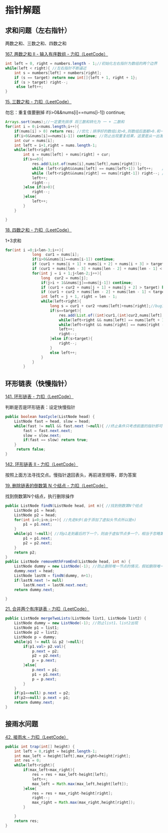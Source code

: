 # 指针解题

## 求和问题（左右指针）

两数之和、三数之和、四数之和

[167. 两数之和 II - 输入有序数组 - 力扣（LeetCode）](https://leetcode.cn/problems/two-sum-ii-input-array-is-sorted/description/)

```java
int left = 0, right = numbers.length - 1;//初始化左右指针为数组的两个边界
while(left < right){ //左右指针不断逼近
    int s = numbers[left] + numbers[right];
    if (s == target) return new int[]{left + 1, right + 1};
    if (s > target) right--;
     else left++;
}
```

[15. 三数之和 - 力扣（LeetCode）](https://leetcode.cn/problems/3sum/description/)

勿忘：重复值要删掉 if(i>0&&nums[i]==nums[i-1]) continue;

```java
Arrays.sort(nums);//一定要先排序 将三数和转化为 一 + 二数和
for(int i = 0;i<nums.length;i++){
    if(nums[i] > 0) return res; //优化；排序好的数组i处>0,则数组后面都>0.和一定不为0
    if(i>0&&nums[i]==nums[i-1]) continue; //防止出现重复结果，这里是从一出发的，
    int cur = nums[i];
    int left = i+1,right = nums.length-1;
    while(left<right){
        int s = nums[left] + nums[right] + cur;
        if(s==0){
            res.add(List.of(nums[i],nums[left],nums[right]));
            while (left<right&&nums[left] == nums[left+1]) left++;    //防止出现重复结果，这里是从二出发的；防止
            while (left<right&&nums[right] == nums[right-1]) right--; //同一个一下出现chong
            left++;
            right--;
        }else if(s>0){
            right--;
        }else{
            left++;
        }
    }

}
```

[18. 四数之和 - 力扣（LeetCode）](https://leetcode.cn/problems/4sum/)

1+3求和

```java
for(int i =0;i<len-3;i++){
            long  cur1 = nums[i];
            if(i>0&&nums[i]==nums[i-1]) continue;
            if (cur1 + nums[i + 1] + nums[i + 2] + nums[i + 3] > target) break; // 优化一
            if (cur1 + nums[len - 3] + nums[len - 2] + nums[len - 1] < target) continue;// 优化二
            for(int j = i + 1;j<len-2;j++){
                long  cur2 = nums[j];
                if(j>i + 1&&nums[j]==nums[j-1]) continue;
                if (cur1 + cur2 + nums[j + 1] + nums[j + 2] > target) break; // 优化一
                if (cur1 + cur2 + nums[len - 2] + nums[len - 1] < target) continue;// 优化二
                int left = j + 1, right = len - 1;
                while(left<right){
                    long s = cur1 + cur2 +nums[left]+nums[right];//bug1 放到while里面
                    if(s==target){
                        res.add(List.of((int)cur1,(int)cur2,nums[left],nums[right]));
                        while(left<right && nums[left] == nums[left + 1]) left++;
                        while(left<right && nums[right] == nums[right - 1]) right--;
                        left++;
                        right--;
                    }else if(s>target){
                        right--;
                    } 
                    else left++;  
                }
            }
        }
```

## 环形链表（快慢指针）

[141. 环形链表 - 力扣（LeetCode）](https://leetcode.cn/problems/linked-list-cycle/description/)

判断是否是环形链表：设定快慢指针

```java
public boolean hasCycle(ListNode head) {
 	ListNode fast = head, slow = head;
    while(fast != null && fast.next !=null){ //终止条件只考虑前面的指针即可，保证不要出现null.next. 
        fast = fast.next.next;
        slow = slow.next;
        if(fast == slow) return true;
    }
     return false;
}
```

[142. 环形链表 II - 力扣（LeetCode）](https://leetcode.cn/problems/linked-list-cycle-ii/)

按照上面方法寻找交点。慢指针退回表头，再前进至相等，即为答案

[19. 删除链表的倒数第 N 个结点 - 力扣（LeetCode）](https://leetcode.cn/problems/remove-nth-node-from-end-of-list/description/)

找到倒数第N个结点，执行删除操作

```java
public ListNode findN(ListNode head, int n){ //找到倒数第N个结点
    ListNode p1 = head;
    ListNode p2 = head;
    for(int i=0;i<n;i++){ //先走N步(由于添加了虚拟头节点所以是n)
        p1 = p1.next;
    }
    while(p1 !=null){ //将p1走到最后的下一个，则由于虚拟节点多一个，相当于忽略第一个虚拟节点，找到正确节点。
        p1 = p1.next;
        p2 = p2.next;
    }
    return p2;
}
public ListNode removeNthFromEnd(ListNode head, int n) {
    ListNode dummy = new ListNode(-1); //防止删除唯一节点的情况，假如删除唯一节点，若没有前一个节点，很难删除。需单独处理
    dummy.next = head;
    ListNode lastN = findN(dummy, n+1);
    if(lastN.next != null)
        lastN.next = lastN.next.next;
    return dummy.next;

}
```

[21. 合并两个有序链表 - 力扣（LeetCode）](https://leetcode.cn/problems/merge-two-sorted-lists/description/)

```java
public ListNode mergeTwoLists(ListNode list1, ListNode list2) {
    ListNode dummy = new ListNode(-1); //防止list1、list2出现
    ListNode p1 = list1;
    ListNode p2 = list2;
    ListNode p = dummy;
    while(p1 != null && p2 !=null){
        if(p1.val> p2.val){
            p.next = p2;
            p2 = p2.next; 
            p = p.next;
        }else{
            p.next = p1;
            p1 = p1.next;
            p = p.next;
        }
    }
    if(p1==null) p.next = p2;
    if(p2==null) p.next = p1;
    return dummy.next;
}
```



## 接雨水问题

[42. 接雨水 - 力扣（LeetCode）](https://leetcode.cn/problems/trapping-rain-water/description/)

```java
public int trap(int[] height) {
    int left = 0,right = height.length-1;
    int max_left = height[left],max_right=height[right];
    int res = 0;
    while(left<right){
        if(max_left<max_right){
            res = res + max_left-height[left];
            left++;  
            max_left = Math.max(max_left,height[left]);              
        }else{
            res = res + max_right-height[right];
            right--; 
            max_right = Math.max(max_right,height[right]);               
        }

    }
    return res;
}
```

